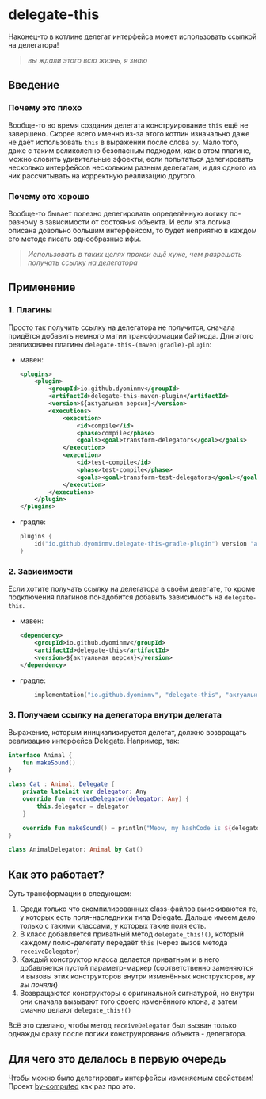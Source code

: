 # delegate-this

Наконец-то в котлине делегат интерфейса может использовать ссылкой на делегатора!
> _вы ждали этого всю жизнь, я знаю_

## Введение

### Почему это плохо

Вообще-то во время создания делегата конструирование `this` ещё не завершено. Скорее всего именно из-за этого котлин 
изначально даже не даёт использовать `this` в выражении после слова `by`. Мало того, даже с таким великолепно безопасным
подходом, как в этом плагине, можно словить удивительные эффекты, если попытаться делегировать несколько интерфейсов 
нескольким разным делегатам, и для одного из них рассчитывать на корректную реализацию другого.

### Почему это хорошо

Вообще-то бывает полезно делегировать определённую логику по-разному в зависимости от состояния объекта. И если эта
логика описана довольно большим интерфейсом, то будет неприятно в каждом его методе писать однообразные ифы.

> _Использовать в таких целях прокси ещё хуже, чем разрешать получать ссылку на делегатора_

## Применение

### 1. Плагины

Просто так получить ссылку на делегатора не получится, сначала придётся добавить немного магии трансформации байткода.
Для этого реализованы плагины `delegate-this-(maven|gradle)-plugin`:

- мавен:
   ```xml
   <plugins>
       <plugin>
           <groupId>io.github.dyominmv</groupId>
           <artifactId>delegate-this-maven-plugin</artifactId>
           <version>${актуальная версия}</version>
           <executions>
               <execution>
                   <id>compile</id>
                   <phase>compile</phase>
                   <goals><goal>transform-delegators</goal></goals>
               </execution>
               <execution>
                   <id>test-compile</id>
                   <phase>test-compile</phase>
                   <goals><goal>transform-test-delegators</goal></goals>
               </execution>
           </executions>
       </plugin>
   </plugins>
   ```
- градле:
   ```kts
   plugins {
       id("io.github.dyominmv.delegate-this-gradle-plugin") version "актуальная версия"
   }
   ```

### 2. Зависимости

Если хотите получать ссылку на делегатора в своём делегате, то кроме подключения плагинов понадобится добавить 
зависимость на `delegate-this`.

- мавен:
   ```xml
   <dependency>
       <groupId>io.github.dyominmv</groupId>
       <artifactId>delegate-this</artifactId>
       <version>${актуальная версия}</version>
   </dependency>
   ```
- градле:
   ```kts
       implementation("io.github.dyominmv", "delegate-this", "актуальная версия")
   ```

### 3. Получаем ссылку на делегатора внутри делегата

Выражение, которым инициализируется делегат, должно возвращать реализацию интерфейса Delegate.
Например, так:

```kotlin
interface Animal {
    fun makeSound()
}

class Cat : Animal, Delegate {
    private lateinit var delegator: Any
    override fun receiveDelegator(delegator: Any) {
        this.delegator = delegator
    }

    override fun makeSound() = println("Meow, my hashCode is ${delegator.hashCode()}")
}

class AnimalDelegator: Animal by Cat()
```

## Как это работает?

Суть трансформации в следующем:
1. Среди только что скомпилированных class-файлов выискиваются те, у которых есть поля-наследники типа Delegate. Дальше 
имеем дело только с такими классами, у которых такие поля есть.
2. В класс добавляется приватный метод `delegate_this!()`, который каждому полю-делегату 
передаёт `this` (через вызов метода `receiveDelegator`)
3. Каждый конструктор класса делается приватным и в него добавляется пустой параметр-маркер (соответственно заменяются 
и вызовы этих конструкторов внутри изменённых конструкторов, _ну вы поняли_)
4. Возвращаются конструкторы с оригинальной сигнатурой, но внутри они сначала вызывают того своего изменённого клона, а 
затем смачно делают `delegate_this!()`

Всё это сделано, чтобы метод `receiveDelegator` был вызван только однажды сразу после логики конструирования объекта -
делегатора.

## Для чего это делалось в первую очередь

Чтобы можно было делегировать интерфейсы изменяемым свойствам! Проект [by-computed](../by-computed/readme.md) как раз 
про это.